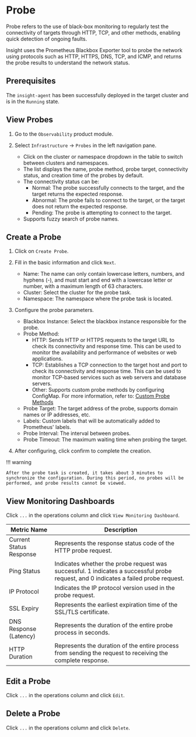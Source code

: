 # Probe

Probe refers to the use of black-box monitoring to regularly test the connectivity of targets through HTTP, TCP, and other methods, enabling quick detection of ongoing faults.

Insight uses the Prometheus Blackbox Exporter tool to probe the network using protocols such as HTTP, HTTPS, DNS, TCP, and ICMP, and returns the probe results to understand the network status.

## Prerequisites

The `insight-agent` has been successfully deployed in the target cluster and is in the `Running` state.

## View Probes

1. Go to the `Observability` product module.
2. Select `Infrastructure` -> `Probes` in the left navigation pane.

    - Click on the cluster or namespace dropdown in the table to switch between clusters and namespaces.
    - The list displays the name, probe method, probe target, connectivity status, and creation time of the probes by default.
    - The connectivity status can be:
        - Normal: The probe successfully connects to the target, and the target returns the expected response.
        - Abnormal: The probe fails to connect to the target, or the target does not return the expected response.
        - Pending: The probe is attempting to connect to the target.
    - Supports fuzzy search of probe names.


## Create a Probe

1. Click on `Create Probe`.
2. Fill in the basic information and click `Next`.

    - Name: The name can only contain lowercase letters, numbers, and hyphens (-), and must start and end with a lowercase letter or number, with a maximum length of 63 characters.
    - Cluster: Select the cluster for the probe task.
    - Namespace: The namespace where the probe task is located.


3. Configure the probe parameters.

    - Blackbox Instance: Select the blackbox instance responsible for the probe.
    - Probe Method:
        - HTTP: Sends HTTP or HTTPS requests to the target URL to check its connectivity and response time. This can be used to monitor the availability and performance of websites or web applications.
        - TCP: Establishes a TCP connection to the target host and port to check its connectivity and response time. This can be used to monitor TCP-based services such as web servers and database servers.
        - Other: Supports custom probe methods by configuring ConfigMap. For more information, refer to: [Custom Probe Methods](probe-module.md)
    - Probe Target: The target address of the probe, supports domain names or IP addresses, etc.
    - Labels: Custom labels that will be automatically added to Prometheus' labels.
    - Probe Interval: The interval between probes.
    - Probe Timeout: The maximum waiting time when probing the target.

4. After configuring, click confirm to complete the creation.

!!! warning

    After the probe task is created, it takes about 3 minutes to synchronize the configuration. During this period, no probes will be performed, and probe results cannot be viewed.

## View Monitoring Dashboards

Click `...` in the operations column and click `View Monitoring Dashboard`.

| Metric Name | Description |
| -- | -- |
| Current Status Response | Represents the response status code of the HTTP probe request. |
| Ping Status | Indicates whether the probe request was successful. 1 indicates a successful probe request, and 0 indicates a failed probe request. |
| IP Protocol | Indicates the IP protocol version used in the probe request. |
| SSL Expiry | Represents the earliest expiration time of the SSL/TLS certificate. |
| DNS Response (Latency) | Represents the duration of the entire probe process in seconds. |
| HTTP Duration | Represents the duration of the entire process from sending the request to receiving the complete response. |

## Edit a Probe

Click `...` in the operations column and click `Edit`.


## Delete a Probe

Click `...` in the operations column and click `Delete`.
